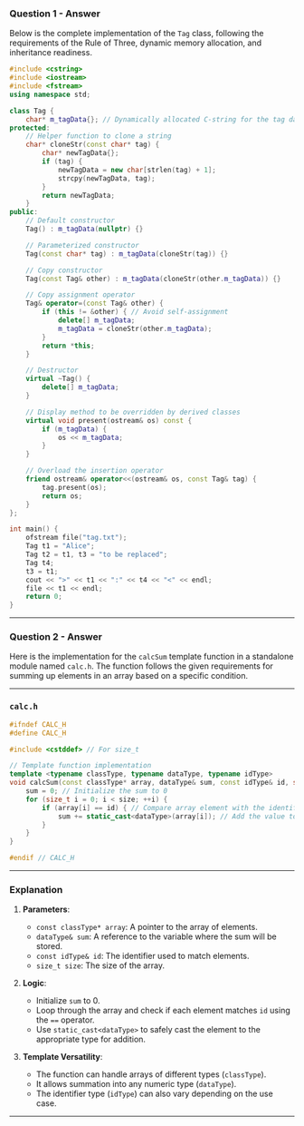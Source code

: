 ### Question 1 - Answer

Below is the complete implementation of the `Tag` class, following the requirements of the Rule of Three, dynamic memory allocation, and inheritance readiness.

```cpp
#include <cstring>
#include <iostream>
#include <fstream>
using namespace std;

class Tag {
    char* m_tagData{}; // Dynamically allocated C-string for the tag data
protected:
    // Helper function to clone a string
    char* cloneStr(const char* tag) {
        char* newTagData{};
        if (tag) {
            newTagData = new char[strlen(tag) + 1];
            strcpy(newTagData, tag);
        }
        return newTagData;
    }
public:
    // Default constructor
    Tag() : m_tagData(nullptr) {}

    // Parameterized constructor
    Tag(const char* tag) : m_tagData(cloneStr(tag)) {}

    // Copy constructor
    Tag(const Tag& other) : m_tagData(cloneStr(other.m_tagData)) {}

    // Copy assignment operator
    Tag& operator=(const Tag& other) {
        if (this != &other) { // Avoid self-assignment
            delete[] m_tagData;
            m_tagData = cloneStr(other.m_tagData);
        }
        return *this;
    }

    // Destructor
    virtual ~Tag() {
        delete[] m_tagData;
    }

    // Display method to be overridden by derived classes
    virtual void present(ostream& os) const {
        if (m_tagData) {
            os << m_tagData;
        }
    }

    // Overload the insertion operator
    friend ostream& operator<<(ostream& os, const Tag& tag) {
        tag.present(os);
        return os;
    }
};

int main() {
    ofstream file("tag.txt");
    Tag t1 = "Alice";
    Tag t2 = t1, t3 = "to be replaced";
    Tag t4;
    t3 = t1;
    cout << ">" << t1 << ":" << t4 << "<" << endl;
    file << t1 << endl;
    return 0;
}
```

---
### Question 2 - Answer

Here is the implementation for the `calcSum` template function in a standalone module named `calc.h`. The function follows the given requirements for summing up elements in an array based on a specific condition.

---

### **`calc.h`**

```cpp
#ifndef CALC_H
#define CALC_H

#include <cstddef> // For size_t

// Template function implementation
template <typename classType, typename dataType, typename idType>
void calcSum(const classType* array, dataType& sum, const idType& id, size_t size) {
    sum = 0; // Initialize the sum to 0
    for (size_t i = 0; i < size; ++i) {
        if (array[i] == id) { // Compare array element with the identifier
            sum += static_cast<dataType>(array[i]); // Add the value to sum after casting
        }
    }
}

#endif // CALC_H
```

---

### **Explanation**

1. **Parameters**:
   - `const classType* array`: A pointer to the array of elements.
   - `dataType& sum`: A reference to the variable where the sum will be stored.
   - `const idType& id`: The identifier used to match elements.
   - `size_t size`: The size of the array.

2. **Logic**:
   - Initialize `sum` to 0.
   - Loop through the array and check if each element matches `id` using the `==` operator.
   - Use `static_cast<dataType>` to safely cast the element to the appropriate type for addition.

3. **Template Versatility**:
   - The function can handle arrays of different types (`classType`).
   - It allows summation into any numeric type (`dataType`).
   - The identifier type (`idType`) can also vary depending on the use case.

---
